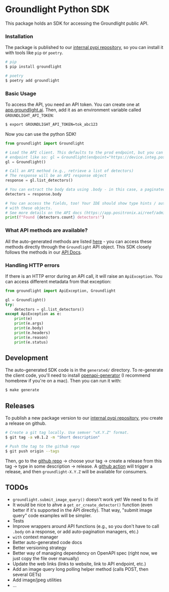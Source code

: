 # Groundlight Python SDK

This package holds an SDK for accessing the Groundlight public API. 

### Installation

The package is published to our [internal pypi repository](https://github.com/positronix-ai/packaging/tree/main/aws), so you can install it with tools like `pip` or `poetry`.

```Bash
# pip
$ pip install groundlight

# poetry
$ poetry add groundlight
```

### Basic Usage

To access the API, you need an API token. You can create one at [app.groundlight.ai](https://app.positronix.ai/reef/my-account/api-tokens). Then, add it as an environment variable called `GROUNDLIGHT_API_TOKEN`:

```Bash
$ export GROUNDLIGHT_API_TOKEN=tok_abc123
```

Now you can use the python SDK!

```Python
from groundlight import Groundlight

# Load the API client. This defaults to the prod endpoint, but you can specify a different
# endpoint like so: gl = Groundlight(endpoint="https://device.integ.positronix.ai/device-api")
gl = Groundlight()

# Call an API method (e.g., retrieve a list of detectors)
# The response will be an API response object
response = gl.list_detectors()

# You can extract the body data using .body - in this case, a paginated list of detectors.
detectors = response.body

# You can access the fields, too! Your IDE should show type hints / autocomplete
# with these objects.
# See more details on the API docs (https://app.positronix.ai/reef/admin/api-docs).
print(f"Found {detectors.count} detectors!")
```

### What API methods are available?

All the auto-generated methods are listed [here](generated/README.md#documentation-for-api-endpoints) - you can access these methods directly through the `Groundlight` API object. This SDK closely follows the methods in our [API Docs](https://app.positronix.ai/reef/admin/api-docs).

### Handling HTTP errors

If there is an HTTP error during an API call, it will raise an `ApiException`. You can access different metadata from that exception:

```Python
from groundlight import ApiException, Groundlight

gl = Groundlight()
try:
    detectors = gl.list_detectors()
except ApiException as e:
    print(e)
    print(e.args)
    print(e.body)
    print(e.headers)
    print(e.reason)
    print(e.status)
```

## Development

The auto-generated SDK code is in the `generated/` directory. To re-generate the client code, you'll need to install [openapi-generator](https://openapi-generator.tech/docs/installation#homebrew) (I recommend homebrew if you're on a mac). Then you can run it with:

```Bash
$ make generate
```

## Releases

To publish a new package version to our [internal pypi repository](https://github.com/positronix-ai/packaging/tree/main/aws), you create a release on github.

```Bash
# Create a git tag locally. Use semver "vX.Y.Z" format.
$ git tag -a v0.1.2 -m "Short description"

# Push the tag to the github repo
$ git push origin --tags
```

Then, go to the [github repo](https://github.com/positronix-ai/groundlight-python-sdk/tags) -> choose your tag -> create a release from this tag -> type in some description -> release. A [github action](https://github.com/positronix-ai/groundlight-python-sdk/actions/workflows/publish.yaml) will trigger a release, and then `groundlight-X.Y.Z` will be available for consumers.

## TODOs

- `groundlight.submit_image_query()` doesn't work yet! We need to fix it!
- It would be nice to ahve a `get_or_create_detector()` function (even better if it's supported in the API directly). That way, "submit image query" code examples will be simpler.
- Tests
- Improve wrappers around API functions (e.g., so you don't have to call `.body` on a response, or add auto-pagination managers, etc.)
- `with` context manager
- Better auto-generated code docs
- Better versioning strategy
- Better way of managing dependency on OpenAPI spec (right now, we just copy the file over manually)
- Update the web links (links to website, link to API endpoint, etc.)
- Add an image query long polling helper method (calls POST, then several GETs)
- Add image/jpeg utilities
- ...
